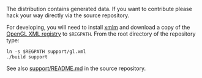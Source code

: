 The distribution contains generated data. If you want to contribute
please hack your way directly via the source repository.

For developing, you will need to install [xmlm][1] and download a
copy of the [OpenGL XML registry][2] to `$REGPATH`. From the root
directory of the repository type:

    ln -s $REGPATH support/gl.xml 
    ./build support

See also [support/README.md][3] in the source repository.

[1]: http://erratique.ch/software/xmlm
[2]: http://www.opengl.org/registry/
[3]: support/README.md

